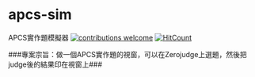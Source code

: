 # apcs-sim
APCS實作題模擬器
[![contributions welcome](https://img.shields.io/badge/contributions-welcome-brightgreen.svg?style=flat)](https://github.com/chenliTW/apcs-sim/issues)  [![HitCount](http://hits.dwyl.com/chenliTW/apcs-sim.svg)](http://hits.dwyl.com/chenliTW/apcs-sim)

###專案宗旨：做一個APCS實作題的視窗，可以在Zerojudge上選題，然後把judge後的結果印在視窗上###
